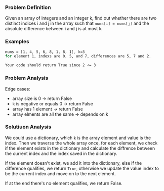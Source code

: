 ### Problem Definition
Given an array of integers and an integer k, find out whether there are two distinct indices i and j in the array such that `nums[i] = nums[j]` and the absolute difference between i and j is at most `k`.

### Examples
```bash
nums = [1, 4, 5, 6, 8, 1, 8, 1], k=3
for element 1, indexs are 0, 5, and 7, differences are 5, 7 and 2.

Your code should return True since 2 <= 3
```

### Problem Analysis
Edge cases:
* array size is 0 -> return False
* k is negative or equals 0 -> return False
* array has 1 element -> return False
* array elments are all the same -> depends on k


### Solutiuon Analysis
We could use a dictionary, which `k` is the array element and value is the index. Then we traverse the whole array once, for each element, we check if the element exists in the dictionary and calculate the diffrence between the current index and the index saved in the dictionary.

If the element doesn't exist, we add it into the dictionary, else if the difference qualifies, we return `True`, otherwise we update the value index to be the current index and move on to the next element.

If at the end there's no element qualifies, we return False. 